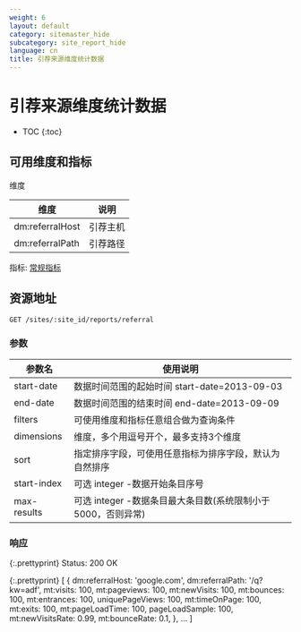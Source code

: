```yaml
---
weight: 6
layout: default
category: sitemaster_hide
subcategory: site_report_hide
language: cn
title: 引荐来源维度统计数据
---
```


# 引荐来源维度统计数据

* TOC
{:toc}


## 可用维度和指标

维度

| 维度            | 说明     |
|-----------------|----------|
| dm:referralHost | 引荐主机 |
| dm:referralPath | 引荐路径 |

指标: [常规指标](/doc/sitemaster/v1/cn/site_report.html#section-2)


## 资源地址

    GET /sites/:site_id/reports/referral

### 参数

| 参数名      | 使用说明                                                     |
|-------------|--------------------------------------------------------------|
|start-date   |数据时间范围的起始时间 start-date=2013-09-03|
|end-date     |数据时间范围的结束时间 end-date=2013-09-09|
| filters     | 可使用维度和指标任意组合做为查询条件                         |
| dimensions  | 维度，多个用逗号开个，最多支持3个维度                        |
| sort        | 指定排序字段，可使用任意指标为排序字段，默认为自然排序       |
| start-index | 可选 integer -数据开始条目序号                               |
| max-results | 可选 integer -数据条目最大条目数(系统限制小于5000，否则异常) |


### 响应

{:.prettyprint}
    Status: 200 OK

{:.prettyprint}
    [
        {
            dm:referralHost: 'google.com',
            dm:referralPath: '/q?kw=adf',
            mt:visits: 100,
            mt:pageviews: 100,
            mt:newVisits: 100,
            mt:bounces: 100,
            mt:entrances: 100,
            uniquePageViews: 100,
            mt:timeOnPage: 100,
            mt:exits: 100,
            mt:pageLoadTime: 100,
            pageLoadSample: 100,
            mt:newVisitsRate: 0.99,
            mt:bounceRate: 0.1,
        },
        ...
    ]
